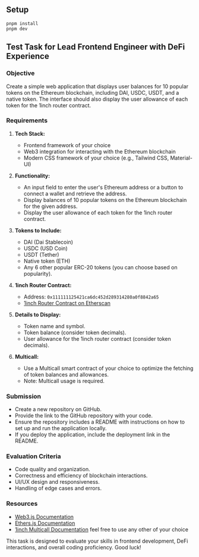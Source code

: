 ## Setup

```
pnpm install
pnpm dev
```

## Test Task for Lead Frontend Engineer with DeFi Experience

### Objective

Create a simple web application that displays user balances for 10 popular tokens on the Ethereum blockchain, including DAI, USDC, USDT, and a native token. The interface should also display the user allowance of each token for the 1inch router contract.

### Requirements

1. **Tech Stack:**

   - Frontend framework of your choice
   - Web3 integration for interacting with the Ethereum blockchain
   - Modern CSS framework of your choice (e.g., Tailwind CSS, Material-UI)

2. **Functionality:**

   - An input field to enter the user's Ethereum address or a button to connect a wallet and retrieve the address.
   - Display balances of 10 popular tokens on the Ethereum blockchain for the given address.
   - Display the user allowance of each token for the 1inch router contract.

3. **Tokens to Include:**

   - DAI (Dai Stablecoin)
   - USDC (USD Coin)
   - USDT (Tether)
   - Native token (ETH)
   - Any 6 other popular ERC-20 tokens (you can choose based on popularity).

4. **1inch Router Contract:**

   - Address: `0x111111125421ca6dc452d289314280a0f8842a65`
   - [1inch Router Contract on Etherscan](https://etherscan.io/address/0x111111125421ca6dc452d289314280a0f8842a65#code)

5. **Details to Display:**

   - Token name and symbol.
   - Token balance (consider token decimals).
   - User allowance for the 1inch router contract (consider token decimals).

6. **Multicall:**
   - Use a Multicall smart contract of your choice to optimize the fetching of token balances and allowances.
   - Note: Multicall usage is required.

### Submission

- Create a new repository on GitHub.
- Provide the link to the GitHub repository with your code.
- Ensure the repository includes a README with instructions on how to set up and run the application locally.
- If you deploy the application, include the deployment link in the README.

### Evaluation Criteria

- Code quality and organization.
- Correctness and efficiency of blockchain interactions.
- UI/UX design and responsiveness.
- Handling of edge cases and errors.

### Resources

- [Web3.js Documentation](https://web3js.readthedocs.io/)
- [Ethers.js Documentation](https://docs.ethers.io/v5/)
- [1inch Multicall Documentation](https://github.com/1inch/multicall) feel free to use any other of your choice

This task is designed to evaluate your skills in frontend development, DeFi interactions, and overall coding proficiency. Good luck!
